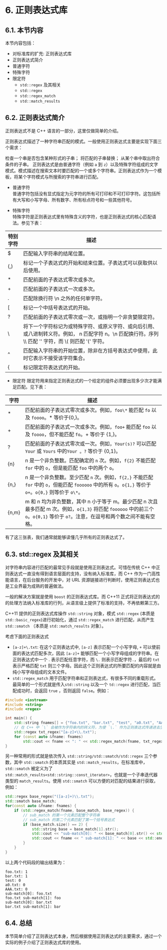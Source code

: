 # 6. 正则表达式库
## 6.1. 本节内容
本节内容包括：

- 对标准库的扩充: 正则表达式库
- 正则表达式简介
- 普通字符
- 特殊字符
- 限定符
	- `std::regex` 及其相关
	- `std::regex`
	- `std::regex_match`
	- `std::match_results`
## 6.2. 正则表达式简介
正则表达式不是 C++ 语言的一部分，这里仅做简单的介绍。

正则表达式描述了一种字符串匹配的模式。一般使用正则表达式主要是实现下面三个需求：

检查一个串是否包含某种形式的子串；
将匹配的子串替换；
从某个串中取出符合条件的子串。
正则表达式是由普通字符（例如 `a` 到 `z`）以及特殊字符组成的文字模式。模式描述在搜索文本时要匹配的一个或多个字符串。正则表达式作为一个模板，将某个字符模式与所搜索的字符串进行匹配。
- 普通字符  
普通字符包括没有显式指定为元字符的所有可打印和不可打印字符。这包括所有大写和小写字母、所有数字、所有标点符号和一些其他符号。

- 特殊字符  
特殊字符是正则表达式里有特殊含义的字符，也是正则表达式的核心匹配语法。参见下表：

特别字符 | 描述
-------- | -------------------
$        | 匹配输入字符串的结尾位置。
(,)      | 标记一个子表达式的开始和结束位置。子表达式可以获取供以后使用。
\*       | 匹配前面的子表达式零次或多次。
\+       | 匹配前面的子表达式一次或多次。
.        | 匹配除换行符 \n 之外的任何单字符。
[        | 标记一个中括号表达式的开始。
?        | 匹配前面的子表达式零次或一次，或指明一个非贪婪限定符。
\        | 将下一个字符标记为或特殊字符、或原义字符、或向后引用、或八进制转义符。例如， n 匹配字符 n。\n 匹配换行符。序列 \\\\ 匹配 '\' 字符，而 \\\( 则匹配 '(' 字符。
^        | 匹配输入字符串的开始位置，除非在方括号表达式中使用，此时它表示不接受该字符集合。
{        | 标记限定符表达式的开始。

- 限定符
限定符用来指定正则表达式的一个给定的组件必须要出现多少次才能满足匹配。见下表：

字符  | 描述
----  | -----
\*    | 匹配前面的子表达式零次或多次。例如，`foo\*` 能匹配 `fo` 以及 `foooo`。\* 等价于{0,}。
+     | 匹配前面的子表达式一次或多次。例如，`foo+` 能匹配 `foo` 以及 `foooo`，但不能匹配 `fo`。+ 等价于 {1,}。
?     | 匹配前面的子表达式零次或一次。例如，`Your(s)?` 可以匹配 `Your` 或 `Yours` 中的`Your 。?` 等价于 {0,1}。
{n}   | n 是一个非负整数。匹配确定的 `n` 次。例如，`f{2}` 不能匹配 `for` 中的 `o`，但是能匹配 `foo` 中的两个 `o`。
{n,}  | n 是一个非负整数。至少匹配 `n` 次。例如，`f{2,}` 不能匹配 `for` 中的 `o`，但能匹配 `foooooo` 中的所有 `o`。`o{1,}` 等价于 `o+`。`o{0,}` 则等价于 `o\*`。
{n,m} | m 和 n 均为非负整数，其中 n 小于等于 m。最少匹配 n 次且最多匹配 m 次。例如，`o{1,3}` 将匹配 `foooooo` 中的前三个 `o`。`o{0,1}` 等价于 `o?`。注意，在逗号和两个数之间不能有空格。

有了这三张表，我们通常就能够读懂几乎所有的正则表达式了。

## 6.3. std::regex 及其相关
对字符串内容进行匹配的最常见手段就是使用正则表达式。可惜在传统 C++ 中正则表达式一直没有得到语言层面的支持，没有纳入标准库，而 C++ 作为一门高性能语言，在后台服务的开发中，对 URL 资源链接进行判断时，使用正则表达式也是工业界最为成熟的普遍做法。

一般的解决方案就是使用 `boost` 的正则表达式库。而 C++11 正式将正则表达式的的处理方法纳入标准库的行列，从语言级上提供了标准的支持，不再依赖第三方。

C++11 提供的正则表达式库操作 `std::string` 对象，模式 `std::regex` (本质是 `std::basic_regex`)进行初始化，通过 `std::regex_match` 进行匹配，从而产生 `std::smatch` （本质是 `std::match_results` 对象）。

考虑下面的正则表达式

- `[a-z]+\.txt`: 在这个正则表达式中, `[a-z]` 表示匹配一个小写字母, `+` 可以使前面的表达式匹配多次，因此 `[a-z]+` 能够匹配一个小写字母组成的字符串。在正则表达式中一个 . 表示匹配任意字符，而 `\.` 则表示匹配字符`.`，最后的 `txt` 表示严格匹配 `txt` 则三个字母。因此这个正则表达式的所要匹配的内容就是由纯小写字母组成的文本文件。
- `std::regex_match` 用于匹配字符串和正则表达式，有很多不同的重载形式。最简单的一个形式就是传入`std::string` 以及一个 `td::regex` 进行匹配，当匹配成功时，会返回 `true` ，否则返回 `false`。例如：
```cpp
#include <iostream>
#include <string>
#include <regex>

int main() {
    std::string fnames[] = {"foo.txt", "bar.txt", "test", "a0.txt", "AAA.txt"};
    // 在 C++ 中 `\` 会被作为字符串内的转义符，为使 `\.` 作为正则表达式传递进去生效，需要对 `\` 进行二次转义，从而有 `\\.`
    std::regex txt_regex("[a-z]+\\.txt");
    for (const auto &fname: fnames)
        std::cout << fname << ": " << std::regex_match(fname, txt_regex) << std::endl;
}
```
另一种常用的形式就是依次传入 `std::string/std::smatch/std::regex` 三个参数，其中 `std::smatch` 的本质其实是 `std::match_results`，在标准库中， `std::smatch` 被定义为了 `std::match_results<std::string::const_iterator>`，也就是一个子串迭代器类型的 `match_results`。使用 `std::smatch` 可以方便的对匹配的结果进行获取，例如：
```cpp
std::regex base_regex("([a-z]+)\\.txt");
std::smatch base_match;
for(const auto &fname: fnames) {
    if (std::regex_match(fname, base_match, base_regex)) {
        // sub_match 的第一个元素匹配整个字符串
        // sub_match 的第二个元素匹配了第一个括号表达式
        if (base_match.size() == 2) {
            std::string base = base_match[1].str();
            std::cout << "sub-match[0]: " << base_match[0].str() << std::endl;
            std::cout << fname << " sub-match[1]: " << base << std::endl;
        }
    }
}
```
以上两个代码段的输出结果为：
```
foo.txt: 1
bar.txt: 1
test: 0
a0.txt: 0
AAA.txt: 0
sub-match[0]: foo.txt
foo.txt sub-match[1]: foo
sub-match[0]: bar.txt
bar.txt sub-match[1]: bar
```
## 6.4. 总结
本节简单介绍了正则表达式本身，然后根据使用正则表达式的主要需求，通过一个实际的例子介绍了正则表达式库的使用。
